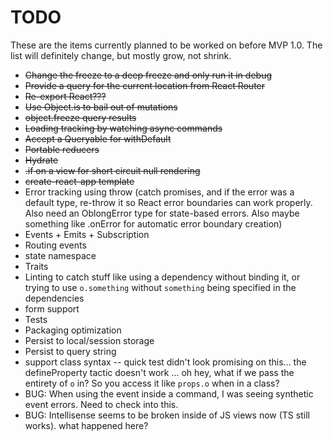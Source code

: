 # TODO

These are the items currently planned to be worked on before MVP 1.0. The list will definitely change, but mostly grow, not shrink.

- ~~Change the freeze to a deep freeze and only run it in debug~~
- ~~Provide a query for the current location from React Router~~
- ~~Re-export React???~~
- ~~Use Object.is to bail out of mutations~~
- ~~object.freeze query results~~
- ~~Loading tracking by watching async commands~~
- ~~Accept a Queryable for withDefault~~
- ~~Portable reducers~~
- ~~Hydrate~~
- ~~.if on a view for short circuit null rendering~~
- ~~create-react-app template~~
- Error tracking using throw (catch promises, and if the error was a default type, re-throw it so React error boundaries can work properly. Also need an OblongError type for state-based errors. Also maybe something like .onError for automatic error boundary creation)
- Events + Emits + Subscription
- Routing events
- state namespace
- Traits
- Linting to catch stuff like using a dependency without binding it, or trying to use `o.something` without `something` being specified in the dependencies
- form support
- Tests
- Packaging optimization
- Persist to local/session storage
- Persist to query string
- support class syntax -- quick test didn't look promising on this... the defineProperty tactic doesn't work ... oh hey, what if we pass the entirety of `o` in? So you access it like `props.o` when in a class?
- BUG: When using the event inside a command, I was seeing synthetic event errors. Need to check into this.
- BUG: Intellisense seems to be broken inside of JS views now (TS still works). what happened here?
